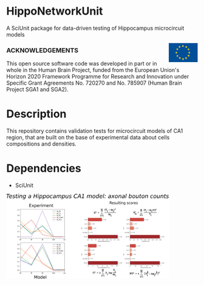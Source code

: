 # HippoNetworkUnit
A SciUnit package for data-driven testing of Hippocampus microcircuit models

<div><img src="https://raw.githubusercontent.com/appukuttan-shailesh/morphounit/master/eu_logo.jpg" alt="EU Logo" width="15%" align="right"></div>

### ACKNOWLEDGEMENTS
This open source software code was developed in part or in whole in the Human Brain Project, funded from the European Union's Horizon 2020 Framework Programme for Research and Innovation under Specific Grant Agreements No. 720270 and No. 785907 (Human Brain Project SGA1 and SGA2).

# Description
This repository contains validation tests for microcircuit models of CA1 region, that are built on the base of experimental data about cells compositions and densities.

# Dependencies
- SciUnit

<div>
  <img src="https://github.com/pedroernesto/HippoNetworkUnit/blob/master/AxonalBoutonsCounts_methods.png" alt="Example1" width="85%">
</div>
